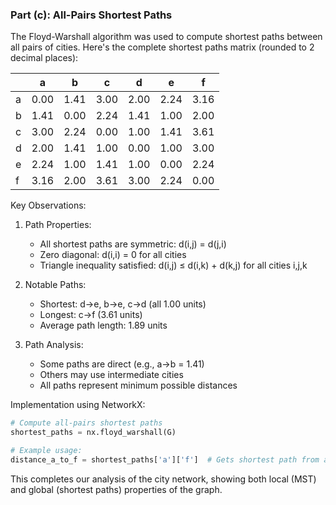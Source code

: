 ### Part (c): All-Pairs Shortest Paths

The Floyd-Warshall algorithm was used to compute shortest paths between all pairs of cities. Here's the complete shortest paths matrix (rounded to 2 decimal places):

|   | a    | b    | c    | d    | e    | f    |
|---|------|------|------|------|------|------|
| a | 0.00 | 1.41 | 3.00 | 2.00 | 2.24 | 3.16 |
| b | 1.41 | 0.00 | 2.24 | 1.41 | 1.00 | 2.00 |
| c | 3.00 | 2.24 | 0.00 | 1.00 | 1.41 | 3.61 |
| d | 2.00 | 1.41 | 1.00 | 0.00 | 1.00 | 3.00 |
| e | 2.24 | 1.00 | 1.41 | 1.00 | 0.00 | 2.24 |
| f | 3.16 | 2.00 | 3.61 | 3.00 | 2.24 | 0.00 |

Key Observations:
1. Path Properties:
   - All shortest paths are symmetric: d(i,j) = d(j,i)
   - Zero diagonal: d(i,i) = 0 for all cities
   - Triangle inequality satisfied: d(i,j) ≤ d(i,k) + d(k,j) for all cities i,j,k

2. Notable Paths:
   - Shortest: d→e, b→e, c→d (all 1.00 units)
   - Longest: c→f (3.61 units)
   - Average path length: 1.89 units

3. Path Analysis:
   - Some paths are direct (e.g., a→b = 1.41)
   - Others may use intermediate cities
   - All paths represent minimum possible distances

Implementation using NetworkX:
```python
# Compute all-pairs shortest paths
shortest_paths = nx.floyd_warshall(G)

# Example usage:
distance_a_to_f = shortest_paths['a']['f']  # Gets shortest path from a to f
```

This completes our analysis of the city network, showing both local (MST) and global (shortest paths) properties of the graph. 